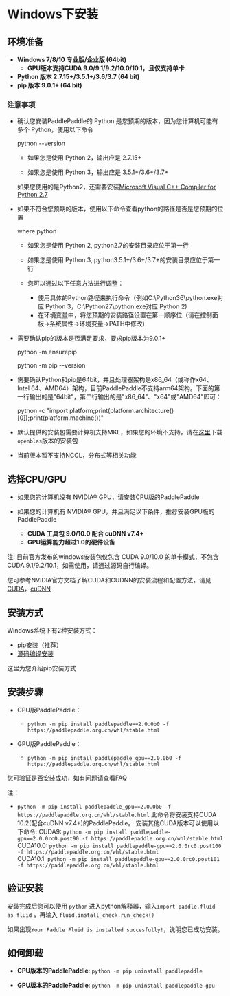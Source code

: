 # **Windows下安装**

## 环境准备

* **Windows 7/8/10 专业版/企业版 (64bit)**
    * **GPU版本支持CUDA 9.0/9.1/9.2/10.0/10.1，且仅支持单卡**
* **Python 版本 2.7.15+/3.5.1+/3.6/3.7 (64 bit)**
* **pip 版本 9.0.1+ (64 bit)**

### 注意事项

* 确认您安装PaddlePaddle的 Python 是您预期的版本，因为您计算机可能有多个 Python，使用以下命令

    python --version

    * 如果您是使用 Python 2，输出应是 2.7.15+

    * 如果您是使用 Python 3，输出应是 3.5.1+/3.6+/3.7+

    如果您使用的是Python2，还需要安装[Microsoft Visual C++ Compiler for Python 2.7](https://www.microsoft.com/en-us/download/details.aspx?id=44266)

* 如果不符合您预期的版本，使用以下命令查看python的路径是否是您预期的位置

    where python

    * 如果您是使用 Python 2, python2.7的安装目录应位于第一行

    * 如果您是使用 Python 3, python3.5.1+/3.6+/3.7+的安装目录应位于第一行

    * 您可以通过以下任意方法进行调整：

        * 使用具体的Python路径来执行命令（例如C:\Python36\python.exe对应 Python 3，C:\Python27\python.exe对应 Python 2)  
        * 在环境变量中，将您预期的安装路径设置在第一顺序位（请在控制面板->系统属性->环境变量->PATH中修改)

* 需要确认pip的版本是否满足要求，要求pip版本为9.0.1+

    python -m ensurepip

    python -m pip --version

* 需要确认Python和pip是64bit，并且处理器架构是x86_64（或称作x64、Intel 64、AMD64）架构，目前PaddlePaddle不支持arm64架构。下面的第一行输出的是"64bit"，第二行输出的是"x86_64"、"x64"或"AMD64"即可：

    python -c "import platform;print(platform.architecture()[0]);print(platform.machine())"


* 默认提供的安装包需要计算机支持MKL，如果您的环境不支持，请在[这里](./Tables.html#ciwhls-release)下载`openblas`版本的安装包
* 当前版本暂不支持NCCL，分布式等相关功能

## 选择CPU/GPU

* 如果您的计算机没有 NVIDIA® GPU，请安装CPU版的PaddlePaddle

* 如果您的计算机有 NVIDIA® GPU，并且满足以下条件，推荐安装GPU版的PaddlePaddle
    * **CUDA 工具包 9.0/10.0 配合 cuDNN v7.4+**
    * **GPU运算能力超过1.0的硬件设备**

注: 目前官方发布的windows安装包仅包含 CUDA 9.0/10.0 的单卡模式，不包含 CUDA 9.1/9.2/10.1，如需使用，请通过源码自行编译。

您可参考NVIDIA官方文档了解CUDA和CUDNN的安装流程和配置方法，请见[CUDA](https://docs.nvidia.com/cuda/cuda-installation-guide-linux/)，[cuDNN](https://docs.nvidia.com/deeplearning/sdk/cudnn-install/)

## 安装方式

Windows系统下有2种安装方式：

* pip安装（推荐）
* [源码编译安装](./compile/compile_Windows.html#win_source)

这里为您介绍pip安装方式

## 安装步骤

* CPU版PaddlePaddle：
  * `python -m pip install paddlepaddle==2.0.0b0 -f https://paddlepaddle.org.cn/whl/stable.html`

* GPU版PaddlePaddle：
  * `python -m pip install paddlepaddle_gpu==2.0.0b0 -f https://paddlepaddle.org.cn/whl/stable.html`

您可[验证是否安装成功](#check)，如有问题请查看[FAQ](./FAQ.html)

注：

* `python -m pip install paddlepaddle_gpu==2.0.0b0 -f https://paddlepaddle.org.cn/whl/stable.html` 此命令将安装支持CUDA 10.2(配合cuDNN v7.4+)的PaddlePaddle。
  安装其他CUDA版本可以使用以下命令:
  CUDA9: `python -m pip install paddlepaddle-gpu==2.0.0rc0.post90 -f https://paddlepaddle.org.cn/whl/stable.html`  
  CUDA10.0: `python -m pip install paddlepaddle-gpu==2.0.0rc0.post100 -f https://paddlepaddle.org.cn/whl/stable.html`  
  CUDA10.1: `python -m pip install paddlepaddle-gpu==2.0.0rc0.post101 -f https://paddlepaddle.org.cn/whl/stable.html`


<a name="check"></a>
## 验证安装
安装完成后您可以使用 `python` 进入python解释器，输入`import paddle.fluid as fluid` ，再输入
 `fluid.install_check.run_check()`

如果出现`Your Paddle Fluid is installed succesfully!`，说明您已成功安装。

## 如何卸载

* **CPU版本的PaddlePaddle**: `python -m pip uninstall paddlepaddle`

* **GPU版本的PaddlePaddle**: `python -m pip uninstall paddlepaddle-gpu`
